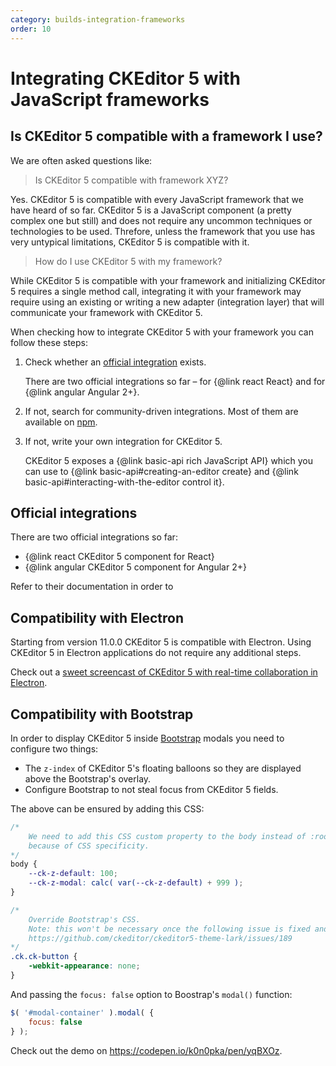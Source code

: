 ```yaml
---
category: builds-integration-frameworks
order: 10
---
```


# Integrating CKEditor 5 with JavaScript frameworks

## Is CKEditor 5 compatible with a framework I use?

We are often asked questions like:

> Is CKEditor 5 compatible with framework XYZ?

Yes. CKEditor 5 is compatible with every JavaScript framework that we have heard of so far. CKEditor 5 is a JavaScript component (a pretty complex one but still) and does not require any uncommon techniques or technologies to be used. Threfore, unless the framework that you use has very untypical limitations, CKEditor 5 is compatible with it.

> How do I use CKEditor 5 with my framework?

While CKEditor 5 is compatible with your framework and initializing CKEditor 5 requires a single method call, integrating it with your framework may require using an existing or writing a new adapter (integration layer) that will communicate your framework with CKEditor 5.

When checking how to integrate CKEditor 5 with your framework you can follow these steps:

1. Check whether an [official integration](#official-integrations) exists.

	There are two official integrations so far – for {@link react React} and for {@link angular Angular 2+}.
2. If not, search for community-driven integrations. Most of them are available on [npm](https://www.npmjs.com/).
3. If not, write your own integration for CKEditor 5.

	CKEditor 5 exposes a {@link basic-api rich JavaScript API} which you can use to {@link basic-api#creating-an-editor create} and {@link basic-api#interacting-with-the-editor control it}.

## Official integrations

There are two official integrations so far:

* {@link react CKEditor 5 component for React}
* {@link angular CKEditor 5 component for Angular 2+}

Refer to their documentation in order to

## Compatibility with Electron

Starting from version 11.0.0 CKEditor 5 is compatible with Electron. Using CKEditor 5 in Electron applications do not require any additional steps.

Check out a [sweet screencast of CKEditor 5 with real-time collaboration in Electron](https://twitter.com/ckeditor/status/1016627687568363520).

## Compatibility with Bootstrap

In order to display CKEditor 5 inside [Bootstrap](https://getbootstrap.com/) modals you need to configure two things:

* The `z-index` of CKEditor 5's floating balloons so they are displayed above the Bootstrap's overlay.
* Configure Bootstrap to not steal focus from CKEditor 5 fields.

The above can be ensured by adding this CSS:

```css
/*
	We need to add this CSS custom property to the body instead of :root,
	because of CSS specificity.
*/
body {
	--ck-z-default: 100;
	--ck-z-modal: calc( var(--ck-z-default) + 999 );
}

/*
	Override Bootstrap's CSS.
	Note: this won't be necessary once the following issue is fixed and released:
	https://github.com/ckeditor/ckeditor5-theme-lark/issues/189
*/
.ck.ck-button {
	-webkit-appearance: none;
}
```

And passing the `focus: false` option to Boostrap's `modal()` function:

```js
$( '#modal-container' ).modal( {
	focus: false
} );
```

Check out the demo on https://codepen.io/k0n0pka/pen/yqBXOz.

